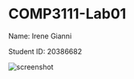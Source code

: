 # COMP3111-Lab01


Name: Irene Gianni

Student ID: 20386682

![screenshot](https://user-images.githubusercontent.com/47808740/53074385-961c2600-3525-11e9-8395-20b7678404e1.png)
